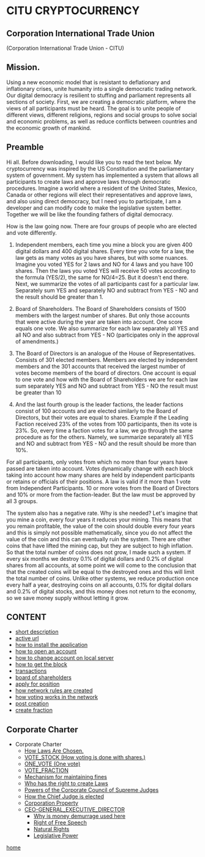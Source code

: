 # CITU CRYPTOCURRENCY
## Corporation International Trade Union
(Corporation International Trade Union - CITU)


## Mission.
Using a new economic model that is resistant to deflationary and inflationary crises,
unite humanity into a single democratic trading network. Our digital democracy is resilient to stuffing
and parliament represents all sections of society. First, we are creating a democratic platform,
where the views of all participants must be heard. The goal is to unite people of different views, different religions,
regions and social groups to solve social and economic problems, as well as reduce conflicts between
countries and the economic growth of mankind.

## Preamble
Hi all.
Before downloading, I would like you to read the text below.
My cryptocurrency was inspired by the US Constitution and the parliamentary system of government.
My system has implemented a system that allows all participants to create laws and approve laws through democratic procedures.
Imagine a world where a resident of the United States, Mexico, Canada or other regions will elect their representatives and approve laws,
and also using direct democracy, but I need you to participate, I am a developer and can modify
code to make the legislative system better. Together we will be like the founding fathers of digital democracy.

How is the law going now.
There are four groups of people who are elected and vote differently.
1. Independent members, each time you mine a block you are given 400 digital dollars and 400 digital shares.
   Every time you vote for a law, the law gets as many votes as you have shares, but with some nuances.
   Imagine you voted YES for 2 laws and NO for 4 laws and you have 100 shares. Then the laws you voted YES
   will receive 50 votes according to the formula (YES/2), the same for NO/4=25. But it doesn't end there.
   Next, we summarize the votes of all participants cast for a particular law.
   Separately sum YES and separately NO and subtract from YES - NO and the result should be greater than 1.

2. Board of Shareholders. The Board of Shareholders consists of 1500 members with the largest number of shares.
   But only those accounts that were active during the year are taken into account.
   One score equals one vote. We also summarize for each law separately
   all YES and all NO and also subtract from YES - NO (participates only in the approval of amendments.)

3. The Board of Directors is an analogue of the House of Representatives.
   Consists of 301 elected members. Members are elected by independent members and the 301 accounts that received
   the largest number of votes become members of the board of directors. One account is equal to one vote and how with the Board of Shareholders we are for each law
   sum separately YES and NO and subtract from YES - NO the result must be greater than 10

4. And the last fourth group is the leader factions, the leader factions consist of 100 accounts and are elected similarly to the Board of Directors, but their
   votes are equal to shares. Example if the Leading Faction received 23% of the votes from 100 participants, then its vote is 23%.
   So, every time a faction votes for a law, we go through the same procedure as for the others. Namely, we summarize separately
   all YES and NO and subtract from YES - NO and the result should be more than 10%.

For all participants, only votes from which no more than four years have passed are taken into account. Votes dynamically change with each block
taking into account how many shares are held by independent participants or retains or officials of their positions. A law is valid if it
more than 1 vote from Independent Participants.
10 or more votes from the Board of Directors
and 10% or more from the faction-leader. But the law must be approved by all 3 groups.


The system also has a negative rate.
Why is she needed? Let's imagine that you mine a coin, every four years it reduces your mining. This means that you remain profitable,
the value of the coin should double every four years and this is simply not possible mathematically, since you do not affect the value of the coin
and this can eventually ruin the system. There are other coins that have lifted the mining cap, but they are subject to high inflation.
So that the total number of coins does not grow, I
made such a system. If every six months we destroy 0.1% of digital dollars and 0.2% of digital shares from all accounts, at some point we will come to the conclusion that
that the created coins will be equal to the destroyed ones and this will limit the total number of coins.
Unlike other systems, we reduce production once every half a year, destroying coins on all accounts, 0.1% for digital
dollars and 0.2% of digital stocks, and this money does not return to the economy, so we save
money supply without letting it grow.

## CONTENT
- [short description](../documentationEng/preambleEng.md)
- [active url](../documentationEng/active-urlEng.md)
- [how to install the application](../documentationEng/installEng.md)
- [how to open an account](../documentationEng/create-accountEng.md)
- [how to change account on local server](../documentationEng/change-accountEng.md)
- [how to get the block](../documentationEng/%20mineEng.md)
- [transactions](../documentationEng/transactionsEng.md)
- [board of shareholders](../documentationEng/board-of-shareholdersEng.md)
- [apply for position](../documentationEng/managmentEng.md)
- [how network rules are created](../documentationEng/create-lawEng.md)
- [how voting works in the network](../documentationEng/voting-in-networkEng.md)
- [post creation](../documentationEng/create-positionEng.md)
- [create fraction](../documentationEng/create-fractionEng.md)
## Corporate Charter
- Corporate Charter
  - [How Laws Are Chosen.](../charterEng/HOW_LAWS_ARE_CHOSEN.md)
  - [VOTE_STOCK (How voting is done with shares.)](../charterEng/VOTE_STOCK.md)
  - [ONE_VOTE (One vote)](../charterEng/ONE_VOTE.md)
  - [VOTE_FRACTION](../charterEng/VOTE_FRACTION.md)
  - [Mechanism for maintaining fines](../charterEng/MECHANISM_FOR_REDUCING_THE_NUMBER_OF_SHARES.md)
  - [Who has the right to create Laws](../charterEng/WHO_HAS_THE_RIGHT_TO_CREATE_LAWS.md)
  - [Powers of the Corporate Council of Supreme Judges](../charterEng/POWERS_OF_THE_CORPORATE_COUNCIL_OF_JUDGES.md)
  - [How the Chief Judge is elected](../charterEng/HOW_THE_CHIEF_JUDGE_IS_CHOSEN.md)
  - [Corporation Property](../charterEng/PROPERTY_OF_THE_CORPORATION.md)
  - [CEO-GENERAL_EXECUTIVE_DIRECTOR](../charterEng/GENERAL_EXECUTIVE_DIRECTOR.md)
    - [Why is money demurrage used here](../charterEng/EXPLANATION_WHY_MONEY_DEMURAGE_IS_USED_HERE.md)
    - [Right of Free Speech](../charterEng/FREEDOM_OF_SPEECH.md)
    - [Natural Rights](../charterEng/RIGHTS.md)
    - [Legislative Power](../charterEng/POWER.md)


[home](../readme.md)